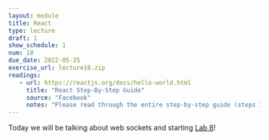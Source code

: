 ```yaml
---
layout: module
title: React
type: lecture
draft: 1
show_schedule: 1
num: 18
due_date: 2022-05-25
exercise_url: lecture18.zip
readings:
   - url: https://reactjs.org/docs/hello-world.html
     title: "React Step-By-Step Guide"
     source: "Facebook"
     notes: "Please read through the entire step-by-step guide (steps 1-12). Investing in the reading will help you! It's not busywork."
---
```



Today we will be talking about web sockets and starting [Lab 8](../assignments/lab08)!